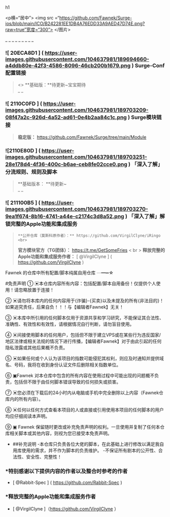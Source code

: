 h1

<p横=“居中”>
<img src =“https://github.com/Fawnek/Surge-ios/blob/main/ICO/B242281EE1DB4A76EDD33A9AED47D74E.png?raw=true”宽度=“300”> </图片>
</p> _ _ _ _ _ _ _ _ _


### ![ 20ECA8D1 ] ( https://user-images.githubusercontent.com/104637981/189694660-a4ddb80e-42f3-4586-8096-46cb200b1679.png ) Surge-Conf配置链接 
>  <>
>    **基础版：**待更新~宝宝期待<br>_ _


### ![ 2110C0FD ] ( https://user-images.githubusercontent.com/104637981/189703209-08f47a2c-926d-4a52-ad61-0e4b2aa84c1c.png ) Surge模块链接 
>    **稳定版：** https://github.com/Fawnek/Surge/tree/main/Module<br>

### ![2110E80D ] ( https://user-images.githubusercontent.com/104637981/189703251-28e178d4-4f36-400c-b6ae-ceb8fe02cce0.png ) 「深入了解」分流规则、规则及脚本
>    **基础版本： **待更新~ <br > _ _

### ![ 211100B5 ] ( https://user-images.githubusercontent.com/104637981/189703270-9ea1f674-8b16-4741-a44e-c2174c3d8a52.png ) 「深入了解」解锁完整的Apple功能和集成服务 
>     **公开仓库（莫斯科原作者）：** https://github.com/VirgilClyne/iRingo <br>
>    **官方模块官方（TG团体）：** https://t.me/GetSomeFries < br >
>     **释放完整的Apple功能和集成服务作者：**     [ @VirgilClyne ] ( https://github.com/VirgilClyne )

Fawnek 的仓库中所有配置/脚本纯属自用仓库 ┈━═☆

#免责声明
① ▣本仓库内容所有内容：包括配置/脚本自用备份！仅提供个人使用！请忽略放置于连接！

② ▣请勿将本库内的任何内容用于{诈骗}-{买卖}以及未提及的所有{非法目的}！如果追究责任，后果自负！！！与【编辑者Fawnek】无关！

③ ▣本库中所引用的任何脚本仅用于资源共享和学习研究，不能保证其合法性、准确性、有效性和有效性，请根据情况自行判断，请勿盲目使用。

④ ▣间接使用脚本的任何用户，包括但不限于建立VPS或在某些行为违反国家/地区法律或相关法规的情况下进行传播，【编辑者Fawnek】对于由此引起的任何隐私泄露或其他后果概不负责。

⑤ ▣如果任何或个人认为该项目的指数可能侵犯其权利，则应及时通知并提供域名、号码，我将在收到身份认证文件后删除相关指数单位。

⑥ ▣Fawnek 对本仓库中包含的所有内容在使用过程中可能出现的问题概不负责，包括但不限于由任何脚本错误导致的任何损失或损害。

⑦ ▣您必须在下载后的24小时内从电脑或手机中完全删除以上内容（Fawnek仓库内的所有内容）。

⑧ ▣任何以任何方式查看本项目的人或直接或引用使用本项目的任何脚本的用户均应仔细阅读本声明。

⑨ ▣ Fawnek 保留随时更改或补充免责声明的权利。一旦使用并复制了任何本仓库相关脚本或其他内容，则视为您已接受本免责声明。

-  ##补充说明
-本仓库只负责各位大佬的脚本，在此基础上进行修改以满足我自用库使用的需求，并不作为脚本的负责维护。
-不保证所有剧本的公开性、合法性、安全性、完整性！

### *特别感谢以下提供内容的作者以及整合时参考的作者
- [ @Rabbit-Spec ] ( https://github.com/Rabbit-Spec )

### *释放完整的Apple功能和集成服务作者
-   [ @VirgilClyne ]（https://github.com/VirgilClyne ）

